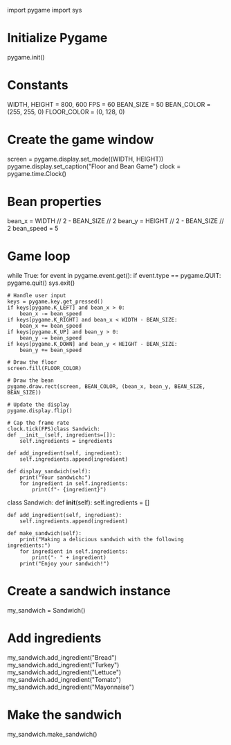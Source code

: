 import pygame
import sys

# Initialize Pygame
pygame.init()

# Constants
WIDTH, HEIGHT = 800, 600
FPS = 60
BEAN_SIZE = 50
BEAN_COLOR = (255, 255, 0)
FLOOR_COLOR = (0, 128, 0)

# Create the game window
screen = pygame.display.set_mode((WIDTH, HEIGHT))
pygame.display.set_caption("Floor and Bean Game")
clock = pygame.time.Clock()

# Bean properties
bean_x = WIDTH // 2 - BEAN_SIZE // 2
bean_y = HEIGHT // 2 - BEAN_SIZE // 2
bean_speed = 5

# Game loop
while True:
    for event in pygame.event.get():
        if event.type == pygame.QUIT:
            pygame.quit()
            sys.exit()

    # Handle user input
    keys = pygame.key.get_pressed()
    if keys[pygame.K_LEFT] and bean_x > 0:
        bean_x -= bean_speed
    if keys[pygame.K_RIGHT] and bean_x < WIDTH - BEAN_SIZE:
        bean_x += bean_speed
    if keys[pygame.K_UP] and bean_y > 0:
        bean_y -= bean_speed
    if keys[pygame.K_DOWN] and bean_y < HEIGHT - BEAN_SIZE:
        bean_y += bean_speed

    # Draw the floor
    screen.fill(FLOOR_COLOR)

    # Draw the bean
    pygame.draw.rect(screen, BEAN_COLOR, (bean_x, bean_y, BEAN_SIZE, BEAN_SIZE))

    # Update the display
    pygame.display.flip()

    # Cap the frame rate
    clock.tick(FPS)class Sandwich:
    def __init__(self, ingredients=[]):
        self.ingredients = ingredients

    def add_ingredient(self, ingredient):
        self.ingredients.append(ingredient)

    def display_sandwich(self):
        print("Your sandwich:")
        for ingredient in self.ingredients:
            print(f"- {ingredient}")

class Sandwich:
    def __init__(self):
        self.ingredients = []

    def add_ingredient(self, ingredient):
        self.ingredients.append(ingredient)

    def make_sandwich(self):
        print("Making a delicious sandwich with the following ingredients:")
        for ingredient in self.ingredients:
            print("- " + ingredient)
        print("Enjoy your sandwich!")

# Create a sandwich instance
my_sandwich = Sandwich()

# Add ingredients
my_sandwich.add_ingredient("Bread")
my_sandwich.add_ingredient("Turkey")
my_sandwich.add_ingredient("Lettuce")
my_sandwich.add_ingredient("Tomato")
my_sandwich.add_ingredient("Mayonnaise")

# Make the sandwich
my_sandwich.make_sandwich()

